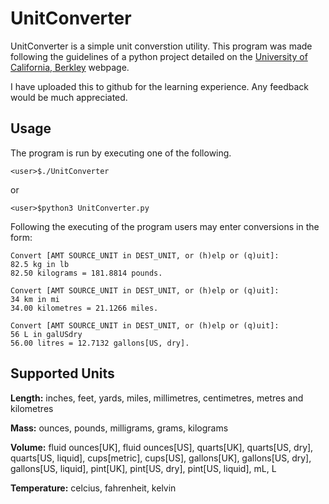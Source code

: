 # UnitConverter

UnitConverter is a simple unit converstion utility. This program was made following
the guidelines of a python project detailed on the [University of California, Berkley](http://www-inst.eecs.berkeley.edu/~selfpace/cs9honline/P2a/ "Boo!")
webpage.

I have uploaded this to github for the learning experience. Any feedback would be much
appreciated.

## Usage

The program is run by executing one of the following.

    <user>$./UnitConverter

or  

    <user>$python3 UnitConverter.py

Following the executing of the program users may enter conversions in the form:

    Convert [AMT SOURCE_UNIT in DEST_UNIT, or (h)elp or (q)uit]:
    82.5 kg in lb
    82.50 kilograms = 181.8814 pounds.
    
    Convert [AMT SOURCE_UNIT in DEST_UNIT, or (h)elp or (q)uit]:
    34 km in mi
    34.00 kilometres = 21.1266 miles.
    
    Convert [AMT SOURCE_UNIT in DEST_UNIT, or (h)elp or (q)uit]:
    56 L in galUSdry
    56.00 litres = 12.7132 gallons[US, dry].

## Supported Units

**Length:** inches, feet, yards, miles, millimetres, centimetres, metres and kilometres

**Mass:** ounces, pounds, milligrams, grams, kilograms

**Volume:** fluid ounces[UK], fluid ounces[US], quarts[UK], quarts[US, dry], quarts[US, liquid], cups[metric],
 cups[US], gallons[UK], gallons[US, dry], gallons[US, liquid], pint[UK], pint[US, dry], pint[US, liquid], mL, L

**Temperature:** celcius, fahrenheit, kelvin



